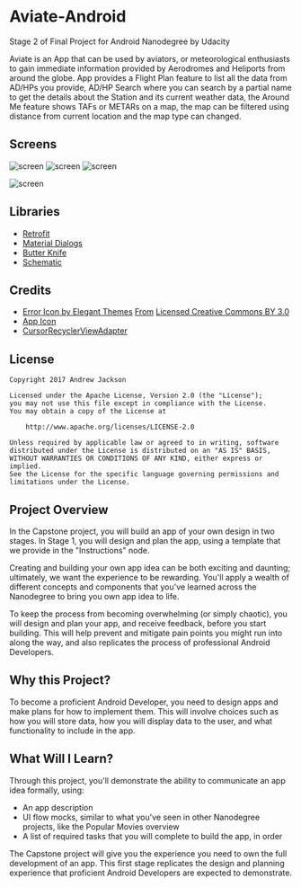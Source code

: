 # Aviate-Android
Stage 2 of Final Project for Android Nanodegree by Udacity

Aviate is an App that can be used by aviators, or meteorological enthusiasts to gain immediate information provided by Aerodromes and Heliports from around the globe. App provides a Flight Plan feature to list all the data from AD/HPs you provide, AD/HP Search where you can search by a partial name to get the details about the Station and its current weather data, the Around Me feature shows TAFs or METARs on a map, the map can be filtered using distance from current location and the map type can changed.

## Screens

![screen](../master/app/screenshots/phone.jpg)
![screen](../master/app/screenshots/phone1.jpg)
![screen](../master/app/screenshots/phone2.jpg)

![screen](../master/app/screenshots/tablet.jpg)

## Libraries

* [Retrofit](https://github.com/square/retrofit)
* [Material Dialogs](https://github.com/afollestad/material-dialogs)
* [Butter Knife](http://jakewharton.github.io/butterknife/)
* [Schematic](https://github.com/SimonVT/schematic)

## Credits

* [Error Icon by Elegant Themes](http://www.flaticon.com/authors/elegant-themes) [From](http://www.flaticon.com) [Licensed Creative Commons BY 3.0](http://creativecommons.org/licenses/by/3.0/)
* [App Icon](https://icons8.com)
* [CursorRecyclerViewAdapter](https://gist.github.com/skyfishjy/443b7448f59be978bc59)

## License

    Copyright 2017 Andrew Jackson

    Licensed under the Apache License, Version 2.0 (the "License");
    you may not use this file except in compliance with the License.
    You may obtain a copy of the License at

        http://www.apache.org/licenses/LICENSE-2.0

    Unless required by applicable law or agreed to in writing, software
    distributed under the License is distributed on an "AS IS" BASIS,
    WITHOUT WARRANTIES OR CONDITIONS OF ANY KIND, either express or implied.
    See the License for the specific language governing permissions and
    limitations under the License.

## Project Overview
In the Capstone project, you will build an app of your own design in two stages. In Stage 1, you will design and plan the app, using a template that we provide in the "Instructions" node.

Creating and building your own app idea can be both exciting and daunting; ultimately, we want the experience to be rewarding. You'll apply a wealth of different concepts and components that you've learned across the Nanodegree to bring you own app idea to life.

To keep the process from becoming overwhelming (or simply chaotic), you will design and plan your app, and receive feedback, before you start building. This will help prevent and mitigate pain points you might run into along the way, and also replicates the process of professional Android Developers.

## Why this Project?
To become a proficient Android Developer, you need to design apps and make plans for how to implement them. This will involve choices such as how you will store data, how you will display data to the user, and what functionality to include in the app.

## What Will I Learn?
Through this project, you'll demonstrate the ability to communicate an app idea formally, using:

* An app description
* UI flow mocks, similar to what you've seen in other Nanodegree projects, like the Popular Movies overview
* A list of required tasks that you will complete to build the app, in order

The Capstone project will give you the experience you need to own the full development of an app. This first stage replicates the design and planning experience that proficient Android Developers are expected to demonstrate.

